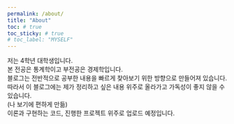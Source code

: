 ```yaml
---
permalink: /about/
title: "About"
toc: # true
toc_sticky: # true
# toc_label: "MYSELF"
---
```


저는 4학년 대학생입니다.<br>
본 전공은 통계학이고 부전공은 경제학입니다.<br>
블로그는 전반적으로 공부한 내용을 빠르게 찾아보기 위한 방향으로 만들어져 있습니다.<br>
따라서 이 블로그에는 제가 정리하고 싶은 내용 위주로 올라가고 가독성이 좋지 않을 수 있습니다.<br>
(나 보기에 편하게 만듦)<br>
이론과 구현하는 코드, 진행한 프로젝트 위주로 업로드 예정입니다.